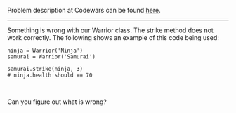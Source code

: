 Problem description at Codewars can be found
[here](https://www.codewars.com/kata/517b0f33cd023d848d000001/train/python).

-------------

Something is wrong with our Warrior class. The strike method does not work correctly. The following
shows an example of this code being used:
```
ninja = Warrior('Ninja')
samurai = Warrior('Samurai')

samurai.strike(ninja, 3)
# ninja.health should == 70
```
<br>

Can you figure out what is wrong?
